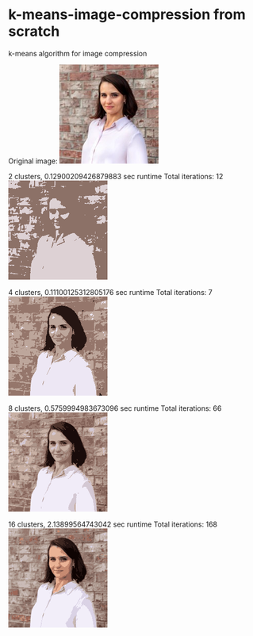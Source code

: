 # k-means-image-compression from scratch

k-means algorithm for image compression

Original image:
![alt text](https://github.com/natgolovach/k-means-image-compression/blob/main/_data/ng.jpg)

2 clusters, 0.12900209426879883 sec runtime
Total iterations:  12
![alt text](https://github.com/natgolovach/k-means-image-compression/blob/main/ng.jpg_Compressed_2_clusters.png)

4 clusters, 0.11100125312805176 sec runtime
Total iterations:  7
![alt text](https://github.com/natgolovach/k-means-image-compression/blob/main/ng.jpg_Compressed_4_clusters.png)

8 clusters, 0.5759994983673096 sec runtime
Total iterations:  66
![alt text](https://github.com/natgolovach/k-means-image-compression/blob/main/ng.jpg_Compressed_8_clusters.png)

16 clusters, 2.13899564743042 sec runtime
Total iterations:  168
![alt text](https://github.com/natgolovach/k-means-image-compression/blob/main/ng.jpg_Compressed_16_clusters.png)
